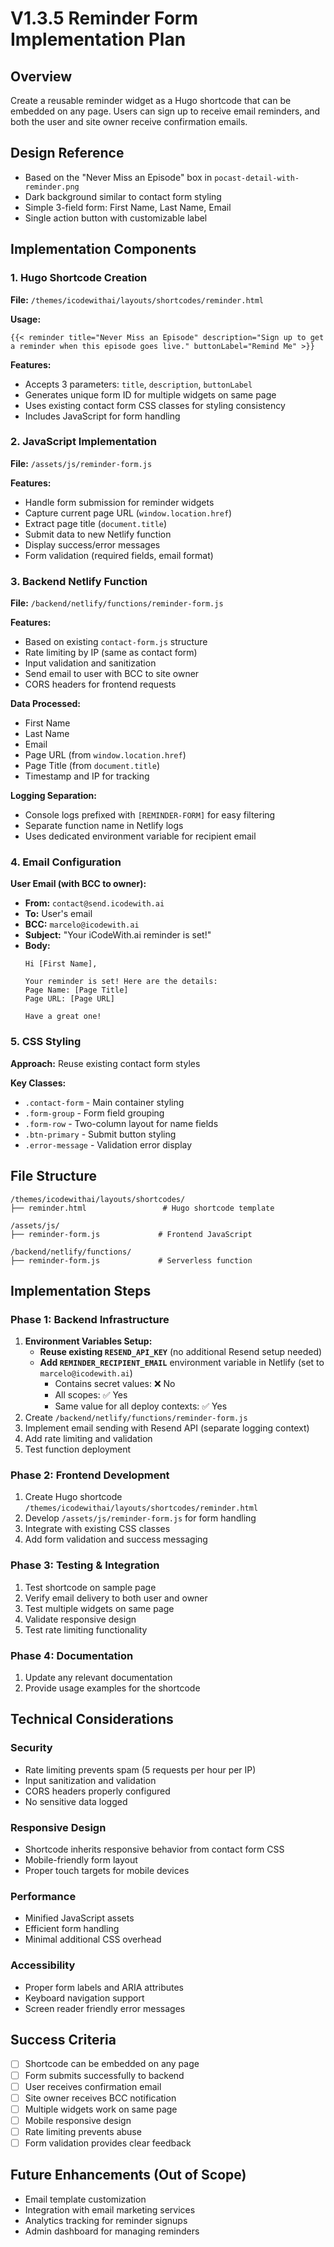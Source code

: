 # V1.3.5 Reminder Form Implementation Plan

## Overview
Create a reusable reminder widget as a Hugo shortcode that can be embedded on any page. Users can sign up to receive email reminders, and both the user and site owner receive confirmation emails.

## Design Reference
- Based on the "Never Miss an Episode" box in `pocast-detail-with-reminder.png`
- Dark background similar to contact form styling
- Simple 3-field form: First Name, Last Name, Email
- Single action button with customizable label

## Implementation Components

### 1. Hugo Shortcode Creation
**File:** `/themes/icodewithai/layouts/shortcodes/reminder.html`

**Usage:**
```hugo
{{< reminder title="Never Miss an Episode" description="Sign up to get a reminder when this episode goes live." buttonLabel="Remind Me" >}}
```

**Features:**
- Accepts 3 parameters: `title`, `description`, `buttonLabel`
- Generates unique form ID for multiple widgets on same page
- Uses existing contact form CSS classes for styling consistency
- Includes JavaScript for form handling

### 2. JavaScript Implementation
**File:** `/assets/js/reminder-form.js`

**Features:**
- Handle form submission for reminder widgets
- Capture current page URL (`window.location.href`)
- Extract page title (`document.title`)
- Submit data to new Netlify function
- Display success/error messages
- Form validation (required fields, email format)

### 3. Backend Netlify Function
**File:** `/backend/netlify/functions/reminder-form.js`

**Features:**
- Based on existing `contact-form.js` structure
- Rate limiting by IP (same as contact form)
- Input validation and sanitization
- Send email to user with BCC to site owner
- CORS headers for frontend requests

**Data Processed:**
- First Name
- Last Name  
- Email
- Page URL (from `window.location.href`)
- Page Title (from `document.title`)
- Timestamp and IP for tracking

**Logging Separation:**
- Console logs prefixed with `[REMINDER-FORM]` for easy filtering
- Separate function name in Netlify logs
- Uses dedicated environment variable for recipient email

### 4. Email Configuration
**User Email (with BCC to owner):**
- **From:** `contact@send.icodewith.ai`
- **To:** User's email
- **BCC:** `marcelo@icodewith.ai`
- **Subject:** "Your iCodeWith.ai reminder is set!"
- **Body:**
  ```
  Hi [First Name],
  
  Your reminder is set! Here are the details:
  Page Name: [Page Title]
  Page URL: [Page URL]
  
  Have a great one!
  ```

### 5. CSS Styling
**Approach:** Reuse existing contact form styles

**Key Classes:**
- `.contact-form` - Main container styling
- `.form-group` - Form field grouping
- `.form-row` - Two-column layout for name fields
- `.btn-primary` - Submit button styling
- `.error-message` - Validation error display

## File Structure
```
/themes/icodewithai/layouts/shortcodes/
├── reminder.html                 # Hugo shortcode template

/assets/js/
├── reminder-form.js             # Frontend JavaScript

/backend/netlify/functions/
├── reminder-form.js             # Serverless function
```

## Implementation Steps

### Phase 1: Backend Infrastructure
1. **Environment Variables Setup:**
   - **Reuse existing `RESEND_API_KEY`** (no additional Resend setup needed)
   - **Add `REMINDER_RECIPIENT_EMAIL`** environment variable in Netlify (set to `marcelo@icodewith.ai`)
     - Contains secret values: ❌ No
     - All scopes: ✅ Yes  
     - Same value for all deploy contexts: ✅ Yes
2. Create `/backend/netlify/functions/reminder-form.js`
3. Implement email sending with Resend API (separate logging context)
4. Add rate limiting and validation  
5. Test function deployment

### Phase 2: Frontend Development  
1. Create Hugo shortcode `/themes/icodewithai/layouts/shortcodes/reminder.html`
2. Develop `/assets/js/reminder-form.js` for form handling
3. Integrate with existing CSS classes
4. Add form validation and success messaging

### Phase 3: Testing & Integration
1. Test shortcode on sample page
2. Verify email delivery to both user and owner
3. Test multiple widgets on same page
4. Validate responsive design
5. Test rate limiting functionality

### Phase 4: Documentation
1. Update any relevant documentation
2. Provide usage examples for the shortcode

## Technical Considerations

### Security
- Rate limiting prevents spam (5 requests per hour per IP)
- Input sanitization and validation
- CORS headers properly configured
- No sensitive data logged

### Responsive Design
- Shortcode inherits responsive behavior from contact form CSS
- Mobile-friendly form layout
- Proper touch targets for mobile devices

### Performance
- Minified JavaScript assets
- Efficient form handling
- Minimal additional CSS overhead

### Accessibility
- Proper form labels and ARIA attributes
- Keyboard navigation support
- Screen reader friendly error messages

## Success Criteria
- [ ] Shortcode can be embedded on any page
- [ ] Form submits successfully to backend
- [ ] User receives confirmation email
- [ ] Site owner receives BCC notification
- [ ] Multiple widgets work on same page
- [ ] Mobile responsive design
- [ ] Rate limiting prevents abuse
- [ ] Form validation provides clear feedback

## Future Enhancements (Out of Scope)
- Email template customization
- Integration with email marketing services
- Analytics tracking for reminder signups
- Admin dashboard for managing reminders
